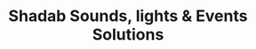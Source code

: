 ---
title: "Shadab Sounds, lights & Events Solutions"
url: /karachi/shadab-sounds-lights-und-events-solutions/
shop: Allgemein
---